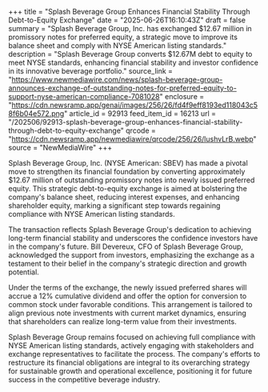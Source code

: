 +++
title = "Splash Beverage Group Enhances Financial Stability Through Debt-to-Equity Exchange"
date = "2025-06-26T16:10:43Z"
draft = false
summary = "Splash Beverage Group, Inc. has exchanged $12.67 million in promissory notes for preferred equity, a strategic move to improve its balance sheet and comply with NYSE American listing standards."
description = "Splash Beverage Group converts $12.67M debt to equity to meet NYSE standards, enhancing financial stability and investor confidence in its innovative beverage portfolio."
source_link = "https://www.newmediawire.com/news/splash-beverage-group-announces-exchange-of-outstanding-notes-for-preferred-equity-to-support-nyse-american-compliance-7081028"
enclosure = "https://cdn.newsramp.app/genai/images/256/26/fd4f9eff8193ed118043c58f6b04e572.png"
article_id = 92913
feed_item_id = 16213
url = "/202506/92913-splash-beverage-group-enhances-financial-stability-through-debt-to-equity-exchange"
qrcode = "https://cdn.newsramp.app/newmediawire/qrcode/256/26/lushvLrB.webp"
source = "NewMediaWire"
+++

<p>Splash Beverage Group, Inc. (NYSE American: SBEV) has made a pivotal move to strengthen its financial foundation by converting approximately $12.67 million of outstanding promissory notes into newly issued preferred equity. This strategic debt-to-equity exchange is aimed at bolstering the company's balance sheet, reducing interest expenses, and enhancing shareholder equity, marking a significant step towards regaining compliance with NYSE American listing standards.</p><p>The transaction reflects Splash Beverage Group's dedication to achieving long-term financial stability and underscores the confidence investors have in the company's future. Bill Devereux, CFO of Splash Beverage Group, acknowledged the support from investors, emphasizing the exchange as a testament to their belief in the company's strategic direction and growth potential.</p><p>Under the terms of the exchange, the newly issued preferred shares will accrue a 12% cumulative dividend and offer the option for conversion to common stock under favorable conditions. This arrangement is tailored to align previous note investments with current market dynamics, ensuring that shareholders can realize long-term value from their investments.</p><p>Splash Beverage Group remains focused on achieving full compliance with NYSE American listing standards, actively engaging with stakeholders and exchange representatives to facilitate the process. The company's efforts to restructure its financial obligations are integral to its overarching strategy for sustainable growth and operational excellence, positioning it for future success in the competitive beverage industry.</p>